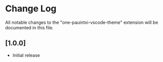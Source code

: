 # Change Log

All notable changes to the "one-pauintxi-vscode-theme" extension will be documented in this file.

## [1.0.0]

- Initial release
